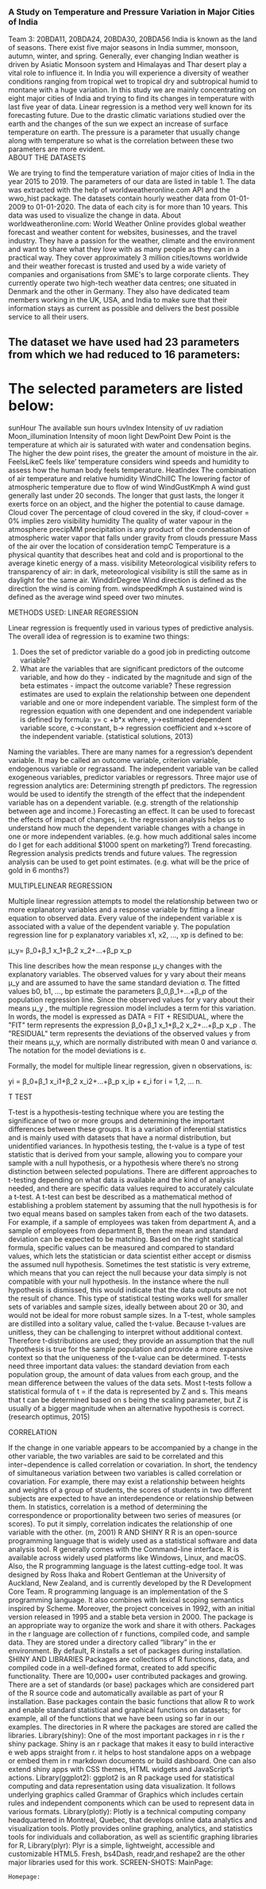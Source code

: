 ### A Study on Temperature and Pressure Variation in Major Cities of India
Team 3: 20BDA11, 20BDA24, 20BDA30, 20BDA56 
India is known as the land of seasons. There exist five major seasons in India summer, monsoon, autumn, winter, and spring. Generally, ever changing Indian weather is driven by Asiatic Monsoon system and Himalayas and Thar desert play a vital role to influence it. In India you will experience a diversity of weather conditions ranging from tropical wet to tropical dry and subtropical humid to montane with a huge variation. 
In this study we are mainly concentrating on eight major cities of India and trying to find its changes in temperature with last five year of data. Linear regression is a method very well known for its forecasting future. Due to the drastic climatic variations studied over the earth and the changes of the sun we expect an increase of surface temperature on earth. 
The pressure is a parameter that usually change along with temperature so what is the correlation between these two parameters are more evident.  
ABOUT THE DATASETS
 
We are trying to find the temperature variation of major cities of India in the year 2015 to 2019. The parameters of our data are listed in table 1.
The data was extracted with the help of worldweatheronline.com API and the wwo_hist package. The datasets contain hourly weather data from 01-01-2009 to 01-01-2020. The data of each city is for more than 10 years. This data was used to visualize the change in data.
About worldweatheronline.com:
World Weather Online provides global weather forecast and weather content for websites, businesses, and the travel industry. They have a passion for the weather, climate and the environment and want to share what they love with as many people as they can in a practical way. 
They cover approximately 3 million cities/towns worldwide and their weather forecast is trusted and used by a wide variety of companies and organisations from SME's to large corporate clients.
They currently operate two high-tech weather data centres; one situated in Denmark and the other in Germany. They also have dedicated team members working in the UK, USA, and India to make sure that their information stays as current as possible and delivers the best possible service to all their users. 


## The dataset we have used had 23 parameters from which we had reduced to 16 parameters:

# The selected parameters are listed below:
sunHour	The available sun hours 
uvIndex	Intensity of uv radiation
Moon_illumination 	Intensity of moon light 
DewPoint	Dew Point is the temperature at which air is saturated with water and condensation begins. The higher the dew point rises, the greater the amount of moisture in the air. 
FeelsLikeC	feels like’ temperature considers wind speeds and humidity to assess how the human body feels temperature.
HeatIndex	The combination of air temperature and relative humidity 
WindChillC	The lowering factor of atmospheric temperature due to flow of wind
WindGustKmph	A wind gust generally last under 20 seconds. The longer that gust lasts, the longer it exerts force on an object, and the higher the potential to cause damage.
Cloud cover	The percentage of cloud covered in the sky, if cloud-cover = 0% implies zero visibility
humidity	The quality of water vapour in the atmosphere
precipMM	precipitation is any product of the condensation of atmospheric water vapor that falls under gravity from clouds
pressure	Mass of the air over the location of consideration
tempC	Temperature is a physical quantity that describes heat and cold and is proportional to the average kinetic energy of a mass. 
visibility	Meteorological visibility refers to transparency of air: in dark, meteorological visibility is still the same as in daylight for the same air.
WinddirDegree	 Wind direction is defined as the direction the wind is coming from.
windspeedKmph	A sustained wind is defined as the average wind speed over two minutes.

METHODS USED: 
LINEAR REGRESSION
 
Linear regression is frequently used in various types of predictive analysis. The overall idea of regression is to examine two things:
1. Does the set of predictor variable do a good job in predicting outcome variable? 
2. What are the variables that are significant predictors of the outcome variable, and how do they - indicated by the magnitude and sign of the beta estimates - impact the outcome variable? 
These regression estimates are used to explain the relationship between one dependent variable and one or more independent variable. The simplest form of the regression equation with one dependent and one independent variable is defined by formula:
y= c +b*x
where, y→estimated dependent variable score,
c→constant,
b→ regression coefficient and
x→score of the independent variable. (statistical solutions, 2013)

Naming the variables. There are many names for a regression’s dependent variable. It may be called an outcome variable, criterion variable, endogenous variable or regrassand. The independent variable van be called exogeneous variables, predictor variables or regressors.
Three major use of regression analytics are:
	Determining strength pf predictors.
The regression would be used to identify the strength of the effect that the independent variable has on a dependent variable. (e.g. strength of the relationship between age and income.)
	Forecasting an effect.
It can be used to forecast the effects of impact of changes, i.e. the regression analysis helps us to understand how much the dependent variable changes with a change in one or more independent variables. (e.g. how much additional sales income do I get for each additional $1000 spent on marketing?)
	Trend forecasting.
Regression analysis predicts trends and future values. The regression analysis can be used to get point estimates. (e.g. what will be the price of gold in 6 months?)
 
MULTIPLELINEAR REGRESSION
 
Multiple linear regression attempts to model the relationship between two or more explanatory variables and a response variable by fitting a linear equation to observed data. Every value of the independent variable x is associated with a value of the dependent variable y. 
The population regression line for p explanatory variables x1, x2, ..., xp is defined to be: 

μ_y= β_0+β_1 x_1+β_2 x_2+...+β_p x_p  

This line describes how the mean response μ_y changes with the explanatory variables. The observed values for y vary about their means μ_y and are assumed to have the same standard deviation σ. The fitted values b0, b1, ..., bp estimate the parameters β_0,β_1+...+β_p of the population regression line.
Since the observed values for y vary about their means μ_y , the multiple regression model includes a term for this variation. 
In words, the model is expressed as DATA = FIT + RESIDUAL, 
where the "FIT" term represents the expression β_0+β_1 x_1+β_2 x_2+...+β_p x_p . 
The "RESIDUAL" term represents the deviations of the observed values y from their means μ_y, which are normally distributed with mean 0 and variance σ. The notation for the model deviations is ε.

Formally, the model for multiple linear regression, given n observations, is:

yi = β_0+β_1 x_i1+β_2 x_i2+...+β_p x_ip  + ε_i    for i = 1,2, ... n.

 
T TEST
 
T-test is a hypothesis-testing technique where you are testing the significance of two or more groups and determining the important differences between these groups. It is a variation of inferential statistics and is mainly used with datasets that have a normal distribution, but unidentified variances. In hypothesis testing, the t-value is a type of test statistic that is derived from your sample, allowing you to compare your sample with a null hypothesis, or a hypothesis where there’s no strong distinction between selected populations. There are different approaches to t-testing depending on what data is available and the kind of analysis needed, and there are specific data values required to accurately calculate a t-test.
A t-test can best be described as a mathematical method of establishing a problem statement by assuming that the null hypothesis is for two equal means based on samples taken from each of the two datasets. For example, if a sample of employees was taken from department A, and a sample of employees from department B, then the mean and standard deviation can be expected to be matching.
Based on the right statistical formula, specific values can be measured and compared to standard values, which lets the statistician or data scientist either accept or dismiss the assumed null hypothesis. Sometimes the test statistic is very extreme, which means that you can reject the null because your data simply is not compatible with your null hypothesis. In the instance where the null hypothesis is dismissed, this would indicate that the data outputs are not the result of chance. This type of statistical testing works well for smaller sets of variables and sample sizes, ideally between about 20 or 30, and would not be ideal for more robust sample sizes.
In a T-test, whole samples are distilled into a solitary value, called the t-value. Because t-values are unitless, they can be challenging to interpret without additional context. Therefore t-distributions are used; they provide an assumption that the null hypothesis is true for the sample population and provide a more expansive context so that the uniqueness of the t-value can be determined.
T-tests need three important data values: the standard deviation from each population group, the amount of data values from each group, and the mean difference between the values of the data sets.
Most t-tests follow a statistical formula of t = if the data is represented by Z and s.  This means that t can be determined based on s being the scaling parameter, but Z is usually of a bigger magnitude when an alternative hypothesis is correct. (research optimus, 2015)


 
CORRELATION
 
If the change in one variable appears to be accompanied by a change in the other variable, the two variables are said to be correlated and this inter¬dependence is called correlation or covariation.
In short, the tendency of simultaneous variation between two variables is called correlation or covariation. For example, there may exist a relationship between heights and weights of a group of students, the scores of students in two different subjects are expected to have an interdependence or relationship between them.
In statistics, correlation is a method of determining the correspondence or proportionality between two series of measures (or scores). To put it simply, correlation indicates the relationship of one variable with the other. (m, 2001) 
R AND SHINY
R
R is an open-source programming language that is widely used as a statistical software and data analysis tool. R generally comes with the Command-line interface. R is available across widely used platforms like Windows, Linux, and macOS. Also, the R programming language is the latest cutting-edge tool. 
It was designed by Ross Ihaka and Robert Gentleman at the University of Auckland, New Zealand, and is currently developed by the R Development Core Team. R programming language is an implementation of the S programming language. It also combines with lexical scoping semantics inspired by Scheme. Moreover, the project conceives in 1992, with an initial version released in 1995 and a stable beta version in 2000.
The package is an appropriate way to organize the work and share it with others. Packages in the r language are collection of r functions, compiled code, and sample data. They are stored under a directory called “library” in the er environment. By default, R installs a set of packages during installation.
SHINY AND LIBRARIES
Packages are collections of R functions, data, and compiled code in a well-defined format, created to add specific functionality. There are 10,000+ user contributed packages and growing.
There are a set of standards (or base) packages which are considered part of the R source code and automatically available as part of your R installation. Base packages contain the basic functions that allow R to work and enable standard statistical and graphical functions on datasets; for example, all of the functions that we have been using so far in our examples.
The directories in R where the packages are stored are called the libraries.
Library(shiny): One of the most important packages in r is the r shiny package. Shiny is an r package that makes it easy to build interactive e web apps straight from r. it helps to host standalone apps on a webpage or embed them in r markdown documents or build dashboard. One can also extend shiny apps with CSS themes, HTML widgets and JavaScript’s actions.
Library(ggplot2): ggplot2 is an R package used for statistical computing and data representation using data visualization. It follows underlying graphics called Grammar of Graphics which includes certain rules and independent components which can be used to represent data in various formats. 
Library(plotly): Plotly is a technical computing company headquartered in Montreal, Quebec, that develops online data analytics and visualization tools. Plotly provides online graphing, analytics, and statistics tools for individuals and collaboration, as well as scientific graphing libraries for  R,
Library(plyr): Plyr is a simple, lightweight, accessible and customizable HTML5.
Fresh, bs4Dash, readr,and reshape2 are the other major libraries used for this work. 
SCREEN-SHOTS:
	MainPage:
 
	Homepage:
 

 













	Data Table Page:
 

	Analysis Page:

 

	Info Page:
	 





MUMBAI

The original dataset contained around 26 parameters. Here, in this project we wish to study and analyse the variation of temperature with respect to each of the parameters present in our dataset. Simple Linear Regression had been applied to our data considering tempC as the dependent variable. The Adjusted R-Squared value is significantly less for the Simple Linear Regression Model which suggests that the model does not have a good fit. Therefore, Multiple Linear Regression has been applied and the Adjusted R-Squared Value is 0.8932 which suggests a good fit. The Relative Standard Error is 0.03430593 which states that it is accurate enough. It has been observed that p-value of the regression model is 0.2*10-16, which states it contains highly significant predictors at 5% level of significance. 
 Based on the t-statistics (at 5 % level of significance) and corrplot, the parameters that have been selected for studying and understanding the variation are listed as follows:
	maxTempC- (correlation value: 0.5880154) refers to the maximum temperature recorded. Measured in Degree Celsius.
	minTempC- (correlation value: 0.51059462) refers to the minimum temperature recorded. Measured in Degree Celsius.
	FeelsLikeC- (correlation value:0.94213123) The "feels like" temperature is a measurement of how hot or cold it really feels like outside. The “Feels Like” temperature relies on environmental data including the ambient air temperature, relative humidity, and wind speed to determine how weather conditions feel to bare skin. It is measured in degrees Celsius.
	SunHour- (correlation value:0.23621959) refers to the solar insolation which a particular location would receive if the sun were shining at its maximum value for a certain number of hours. Though the correlation value is less, this parameter has been considered because Mumbai has a tropical climate.
	uvIndex.1-( correlation value:0.77908562) The UV Index represents the amount of skin-damaging UV radiation reaching the earth's surface at any instant of time. The basic UV Index forecast is given for solar noon — the sun's highest point in the sky and the time of the highest fluctuation in UV radiation (under clear sky conditions).
	windDirDegree-( correlation value: 0.48977288) Refers to the direction of the approaching south-west monsoon winds which is the primary cause of rainfall in Mumbai city.  Though the correlation value is less, this parameter has been considered because Mumbai lies on the windward side of the western Ghats. The wind direction degree helps to understand the impact and hence the total amount of precipitation experienced.
	Humidity- (correlation value: -0.25691379) refers to the amount of moisture present in the air. We have expressed humidity in terms of %. Though the correlation value is less, this parameter has been considered because Mumbai has a coastal location. Therefore, the level of humidity is an important factor to understand the variation in temperature.
	HeatIndexC- (correlation value: 0.93937543) The heat index, also known as the apparent temperature, is what the temperature feels like to the human body when relative humidity is combined with the air temperature. It is measured in degrees Celsius.
	WindChillC- (correlation value:0.90480811) A wind chill factor is a measure of the cooling effect of the wind on the temperature of the air.
The coefficient of the above significant predictor variables has been obtained to understand the effect on tempC for per unit change of these parameters. The coefficients of the selected parameters have been listed in a tabular format:

Sr. No	Parameter 	Co-efficient 
1.	maxtempC	0.0406528645
2.	mintempC	0.2862896583
3.	FeelsLikeC	0.6282222378
4.	humidity	 -0.0441454478
5.	uvIndex.1	0.1951959568
6.	HeatIndexC	-0.6724502969
7.	sunHour	0.1555361737
8.	WinddirDegree	0.0016865462
9.	WindChillC	 0.5725203215
 
Therefore, the regression equation can be framed as:
tempC = 9.26 + 0.0407*maxtempC + 0.286*mintempC + 0.629*FeelsLikeC - 0.044*humidity +  0.195*uvIndex.1 - 0.672*HeatIndexC +   0.1555*sunHour  + 0.00168*winddirDegree + 0.57*WindChillC 
We can say that if the maxtempC increases by one degree, the tempC increases by 0.0407 Degrees considering that remaining all the other independent variables are kept constant.
“+” Indicates an increase and “-” Indicates a decrease. 


YEARLY ANALYSIS OF THE PARAMETERS: (using BoxPlot)
	TempC
For all the years 2015-20, the distribution is right-skewed which means the variation is more in the upper 50% of the data as (Q3 - Q2)>(Q2-Q1). Since the temperature has been recorded on an hourly basis for our dataset. Therefore, for a given day if the mean tempC recorded is above the median value, there is more variation in the hourly recorded temperature for that day. The boxplots for the years 2015,2016 and 2017 are significantly thick compared to the others which states enough variation is present and the prediction might not be very accurate. The year 2020 shows the presence of outliers as well. Note: Year 2020 has observation till the month of Jan.
	Humidity: 
For the year 2015, 2017 and 2018 it is left-skewed which means more variation has been observed in the lower 50% of the observation. The years 2016, 2019 and 2020 are right-skewed. As the boxplot for the year 2018 is considerably thin, it states that the variation is less, and it is more consistent compared to the remaining years. Note: Year 2020 has observations only from the month of January.
	 MaxtempC:

No variation has been observed in the maximum temperature that has been recorded over the last four years from 2015-2019.  All the maximum temperatures recorded on an hourly basis for the years are approximately equal to the median value. The year 2020 shows a left-skewed boxplot which means more variation in the lower quartiles has been observed. Note: Year 2020 has observations only from the month of January.
4. MintempC
No variation has been observed in the minimum temperature that has been recorded over the last four years from 2015-2019. All the minimum temperatures recorded on an hourly basis for the years are approximately equal to the median value. The year 2020 shows an uniformly skewed boxplot. Note: Year 2020 has observations only from the month of January

5. FeelsLikeC
We can clearly say that the median FeelsLikeC is varying considerably over the years. All the years except 2015 and 2019 have a right skewed boxplot which means variation is more in the upper 50%  of the observations. The years 2015 and 2019 have a uniformly skewed boxplot.The year 2018 has a very thin boxplot which states the variation is less and it is consistent as opposed to the year 2016 where the variation will be much higher since the boxplot is thicker. Year 2020 shows presence of outliers. Note: Year 2020 has observations only from the month of January.

6. sunHour
The sunHour recorded over the last four years (2015-2020) shows no significant variation. All the observations recorded are approximately equal to the median value. The year 2020 has a left-skewed boxplot which means more variation in the lower 50% of the observation. It also contains an unusually higher number of outliers. Note: Year 2020 has observations only from the month of January.
7. uvIndex.1

All the boxplots are highly left-skewed which means significant variation in the lower 50% of the observation.  The boxplots are highly thick which suggests a high range, enough variation and lack of consistency. The median value of all the years also varies . Note: Year 2020 has observations only from the month of January.
8.  HeatIndexC
The years 2015, 2016, 2017, 2018 and 2020 show a right-skewed box plot suggesting variation is high in the upper 50% of the observation. The boxplot for the year 2019 is uniformly skewed. The boxplot of the year 2020 contains outliers. Boxplot for the year 2015 is comparatively thinner which suggests a low range and better consistency (i.e. less of variation). Note: Year 2020 has observations only from the month of January.
9. winddirDegree
The year 2015, 2018 and 2020 are left-skewed and the years 2016, 2017 and 2019 are right skewed. All the boxplots suggest that over the five years the range of the wind direction(in degrees) is considerably high suggesting lack of consistency and presence of high amount of variation. Note: Year 2020 has observations only from the month of January.
10. WindChillC
The boxplot for the years 2015, 2016, 2017, 2018 and 2019 are right-skewed. The boxplot of the year 2020 though uniformly skewed contains outliers. The boxplot for the 2018 is very thin which suggests less variation and more consistency compared to the other plots. Note: Year 2020 has observations only from the month of January.



RESULTS:
 
	2015
	 Mean maxtempC: 28 ℃
	Mean mintempC: 20 ℃
	Mean sunHour: 11 Hours
	Mean uvIndex.1: 6
	Mean FeelsLikeC: 25.04 ℃
	Mean Humidity: 61.42 %
	Mean HeatIndexC: 26
	Mean winddirDegree: 209.3 °
	Mean WindChillC : 24.62°
2.  2016
	 Mean maxtempC: 32 ℃
	Mean mintempC: 23 ℃
	Mean sunHour: 11 Hours
	Mean uvIndex.1: 4.50
	Mean FeelsLikeC: 32.12℃
	Mean Humidity: 44.12  %
	Mean HeatIndexC: 32.12
	Mean winddirDegree: 163.1°
	Mean WindChillC : 30.83°
 
 
3.  2017
	 Mean maxtempC: 30 ℃
	Mean mintempC: 22 ℃
	Mean sunHour: 11 Hours
	Mean uvIndex.1:4.167
	Mean FeelsLikeC: 31.67℃
	Mean Humidity: 51.92  %
	Mean HeatIndexC:31.67
	Mean winddirDegree: 135.21°
	Mean WindChillC : 29.96°
4.  2018
	 Mean maxtempC: 28 ℃
	Mean mintempC: 22 ℃
	Mean sunHour: 11 Hours
	Mean uvIndex.1: 4.125
	Mean FeelsLikeC: 29.17℃
	Mean Humidity: 52.75 %
	Mean HeatIndexC: 29.17
	Mean winddirDegree: 220.1°
	Mean WindChillC : 27.92°
 

 
5.   2019
	 Mean maxtempC: 32 ℃
	Mean mintempC: 24 ℃
	Mean sunHour: 11 Hours
	Mean uvIndex.1: 4.375
	Mean FeelsLikeC: 28.17℃
	Mean Humidity: 40 %
	Mean HeatIndexC: 28.17
	Mean winddirDegree: 148.0°
	Mean WindChillC : 27.46 °
6.  2020
	 Mean maxtempC: 30.76 ℃
	Mean mintempC: 24.93 ℃
	Mean sunHour: 10.76 Hours
	Mean uvIndex.1: 4.29
	Mean FeelsLikeC: 32.83℃
	Mean Humidity: 66.75 %
	Mean HeatIndexC: 32.89
	Mean winddirDegree: 213.3°
	Mean WindChillC : 29.1°
 

 











PUNE

AVERAGE WEATHER IN PUNE INDIA:

The purposes of this report, the geographical coordinates of Pune are 18.520 deg latitude, 73.855 deg longitude, and 554 m elevation.
In Pune, the wet season is oppressive, windy, and overcast; the dry season is mostly clear; and it is hot year-round. Over the course of the year, the temperature typically varies from 9°C to 36°C.
Pune experiences three seasons: summer, monsoon, and winter. Typical summer months are from mid-March to mid-June. The warmest month in Pune is May. The city often has heavy dusty winds in May, with humidity remaining high. Even during the hottest months, the nights are usually cool due to Pune's high altitude 560 m.
The monsoon lasts from June to October, with moderate rainfall and temperatures ranging from 22 to 28 °C. Most of the 722 mm (28.43 in) of annual rainfall in the city falls between June and September, and July is the wettest month of the year.
For most of December and January the daytime temperature hovers around 26 °C while night temperatures are around below 9 °C. 
Based on the fact of the greatest number of rainless days and with perceived temperatures between 24°C and 35°C, the best time of year to visit Pune for hot-weather activities is from early March to mid-May.
Correlation between the parameters and TempC:
Correlation is a standardized covariance measure that will tell you both the strength and direction of the relationship between two different variables (i.e. as one variable increases in value, does the other variable also increase? as one variable increases in value, does the other variable decrease?) Correlation coefficients can only take on values between -1 and +1. The correlation function should be calculating the correlation of each attribute against every other attribute in your dataset; if you have k numeric attributes in your dataset, then you will have a correlation matrix returned with shape kxk showing the correlation coefficients for each possible pair of attributes. 
Initially, P-value test was considered to identify the significant parameters. But due to the large sample size of the data, 






The function corrplot(), in the package of the same name, creates a graphical display of a correlation matrix, highlighting the most correlated variables in a data table. In this plot, correlation coefficients are colored according to the value. Correlation matrix can be also reordered according to the degree of association between variables.

From the correlation matrix applied to the given data set. We find that with that the most significant parameters are the FeelsLikeC, HeatIndexC and WindChillC. All of which have a very strong positive relationship with tempC.
	FeelsLikeC: It is the temperature considering wind speeds and humidity to assess how the human body feels temperature. Correlation value: 0.98973017
	HeatIndexC: It is the temperature that is felt by the human body when relative humidity is combined with the air temperature. Correlation value: 0.98576327
	WindChillC: It is the temperature that the environment feels like due to wind speed. The greater the wind speed, the colder the environment feels. Correlation value: 0.97453891
	UVIndexMax and UVIndexMin: It is the intensity of UV radiation. 
Correlation values: 0.89966364 and 0.85727290, respectively.
	SunHour: The available sun hours. Correlation values: 0.77508902
	Humidity: Here the relative humidity is expressed as a percent. Pune experiences extreme seasonal variation in the perceived humidity. Correlation value: -0.58304699
	WinddirDegree: Wind direction is defined as the direction the wind is coming from. 
Correlation value: 0.40505048 Though the correlation value is low, the direction and speed of wind and contribute towards the monsoons in Pune. 

An Overall yearly analysis
Temperature:
 
Year 2015:
The highest maximum temperature at monthly average was in May at 37.2℃, while the lowest minimum temperature at monthly average was in January 15℃. But the Feels like temperature was almost consistent throughout the year at around 26.5°C. 
Year 2016:
The highest maximum temperature at monthly average was in April at 38℃, while the lowest minimum temperature at a monthly average was in January 15℃. But the Feels like temperature was the highest at around 31°C during the month of May. 
Year 2017:
The highest maximum temperature at monthly average was in April at 38℃, while the lowest minimum temperature at a monthly average was in January 14.6℃. But the Feels like temperature was the highest at around 31.3°C during the month of May

Year 2018:
The highest maximum temperature at monthly average was in May at 37℃, while the lowest minimum temperature at a monthly average was in December 16.7℃. But the Feels like temperature was the highest at around 31.9°C during the month of May. 
Year 2019:
The highest maximum temperature at monthly average was in April at 38.8℃, while the lowest minimum temperature at a monthly average was in December 19.2℃. But the Feels like temperature was the highest at around 32.7°C during the month of May. 

Sun Hour:
 

Year 2015:
The most amount of sun light was during the month of May, with a monthly average of 12.5 hours. The UV index was of maximum value during the summer months of April-May. 
Year 2016:
The most amount of sun light was during the month of May, with a monthly average of 12.2 hours. The UV index was of maximum value during the summer months of April-May. 
Year 2017:
The most amount of sun light was during the month of May, with a monthly average of 12.4 hours. The UV index was of maximum value during the summer months of May-June. 
Year 2018:
The most amount of sun light was during the month of May, with a monthly average of 12.4 hours. The UV index was of maximum value during the summer months of March-May. 
Year 2019:
The most amount of sun light was during the month of May, with a monthly average of 12.4 hours. The UV index was of maximum value during the summer months of March-May. 
Rainfall:

 

Year 2015:
The rainfall was the highest during the month of June with the average of 0.182mm, the relative humidity was the highest during the months of July and August at a combined monthly average of 81.8%, the average dew point was a highest during the months of June to September at 20.5°C, all of which are consistent with the  monsoon months. The pressure was consistent throughout the year at around 1010mb. 
Year 2016:
The rainfall was the highest during the month of July with the average of 0.172mm, the relative humidity was the highest during the months of July and August at a combined monthly average of 87.4%, the average dew point was the highest during the months of June to September at 20.8°C, all of which are consistent with the  monsoon months. The pressure was consistent throughout the year at around 1010.3mb. 
Year 2017:
The rainfall was the highest during the month of June with the average of 0.201mm, the relative humidity was the highest during the months of July and August at a combined monthly average of 87.4%, the average dew point was the highest during the months of June to September at 20.7°C, all of which are consistent with the  monsoon months. The pressure was consistent throughout the year at around 1010.1mb.
Year 2018:
The rainfall was the highest during the month of June with the average of 0.215mm, the relative humidity was the highest during the months of July and August at a combined monthly average of 83.7%, the average dew point was the highest during the months of June to September at 20.3°C, all of which are consistent with the  monsoon months. The pressure was consistent throughout the year at around 1010mb. 
Year 2019:
The rainfall was the highest during the month of October with the average of 0.69mm, the relative humidity was the highest during the months of July-October at a combined monthly average of 83%, the average dew point was the highest during the months of June to October at 20.8°C, all of which are consistent with the  monsoon months. The pressure was consistent throughout the year at around 1009.8mb.

WindChillC
 
Year 2015:
The wind speed was the highest during the month of July with the monthly average of 17.3 Kmph.
Year 2016:
The wind speed was the highest during the month of July with the monthly average of 14 Kmph.
Year 2017:
The wind speed was the highest during the month of July with the monthly average of 17.9 Kmph.
Year 2018:
The wind speed was the highest during the month of July with the monthly average of 20.7 Kmph.
Year 2019:
The wind speed was the highest during the month of August with the monthly average of 18.6 Kmph.
 






JAIPUR
Jaipur is the capital and largest city of Rajasthan, India. It has a monsoon influenced hot semi-arid climate with long extremely hot summers and short, mild warm winters. It is in the east border of Thar Desert which is the only desert of India. In western direction it shares a common international boundary of mesmerizing and mysterious desert with Pakistan. Jaipur is situated at an altitude of 431 meters (1417 feet) above the sea level and it is enclosed by Aravalli hills on form three sides. 
While comparing the Jaipur tempC with other parameters we have found that wind gust and visibility does not affect the change of temperature over 10 year. But maxtempC, mintempC, uvindex, feelslikeC, heatindexC and windchillC are highly positively correlated whereas pressure and humidity are negatively correlated. After 5 year of time period, the temperature of the Jaipur city has a increase in its value.

Correlation of tempC and other parameters:
Simple Linear Regression had been applied to our data considering tempC as the dependent variable. The Adjusted R-Squared value is significantly less for the Simple Linear Regression Model which suggests that the model does not have a good fit. Therefore, Multiple Linear Regression has been applied and the Adjusted R-Squared Value is 0.9885 which suggests a good fit. The Relative Standard Error is 0.01091 which states that it is accurate enough. It has been observed that p-value of the regression model is 0.2*10-16, which states it contains highly significant predictors at 5% level of significance. 
 Based on the t-statistics (at 5 % level of significance) and correlation plot, the parameters that have been selected for studying and understanding the variation are listed as follows:

windchilC: It is the temperature that the environment feels like due to wind speed. The greater the wind speed, the colder the environment feels. Correlation value:0.879
sunHour: the time in which solar radiation available. Correlation values:0.9231
uvindex: the factor describing the intensity of uv radiation. Correlation value:0.874
humidity: the amount of water content in the atmosphere. Correlation value is -0.571


  
2015:
In the year 2015 the maximum temperature recorded in the month of May 42.89-degree Celsius and the minimum reported in the month of January 21.32 degree Celsius. even though it reported a temp of 42degree Celsius the feel like temperature was in the entire year was 28 degree Celsius. Throughout the year pressure showed a constant value of 1010. The rainfall was highest during the month of July 220.8mm.
2016:
The highest temperature reported in the month of May 43 degree Celsius and min temperature reports in the month of January which was 18 degree Celsius. The average moon illumination was much lower than all other years but the value of uv index has got a increase by 0.1. in the year 2016 the average feel like temperature was reported as29.8-degree Celsius. The clod cover in the sky reduced and also the humidity reduced. Which in turn result in the increase of the temperature value.
2017:
The maximum of the year 2017 reported in the month of may and august which was greater than 40 degree Celsius. The minimum temperature reported in the month of December which was 20 degree Celsius. The average cloud cover shows a significant reduction and the humidity also reduces, which increase the temperature on the earth surface. The highest rainfall reported in the month of august which was 268mm. but the pressure was remain a constant 1009 throughout the year. 
2018:
The average maximum temperature has a drop when compared with the other maximum temperature. The minimum temperature obtained in the month of January and maximum temperature reported on may. The uv index values increased and the visibility factor is reducing by a .002 value. The most of the rain reported in the month of august 280.4mm. humidity value also increased during the year of 2018. The pressure was a constant 1010.
2019:
The highest maximum temperature at monthly average was in august at 42 degree Celsius, while the lowest minimum temperature at a monthly average was in December 14 degree Celsius. But the Feels like temperature was the highest at around 32 during the month of May. The rainfall was the highest during the month of June with the average of 215mm.

Form the above observations we can conclude that most of days in Jaipur is sunny and only the month of July and august show a little bit variation. The maximum temperature experienced by Jaipur in the month of May and June greater than 40 degree Celsius whereas January and December have a temperature less than 15 degree Celsius. During the month of September precipitation is taking a value greater than 100mm even though most of the days in a year are dry. The wind has the highest speed during the month of June greater than 28km/h. the monsoon creates a steady strong wind from the December to April and calm wind from June to October.
 
CONCLUSION:
Analysing all the above cities together we are reaching to a conclusion that the temperature during the past five years neither increased or reduced. Instead over time we observed that the temperature was fluctuating but the value of uv index was showing a significant increase in the value.
Using Shiny we have made a dashboard where a user can see and compare for themselves the way the different parameters change, not only with respect to temperature alone but with other parameters if so needed. In this analysis Shiny was a great tool for generating graphs, it aided in the analysis of the data and the final output of the generated graphs reduced the effort of coding and allowed us to spend a significant amount time to study its observation.
